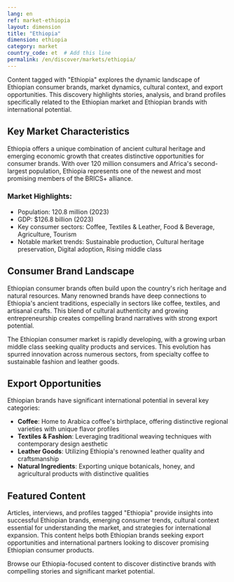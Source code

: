 ```yaml
---
lang: en
ref: market-ethiopia
layout: dimension
title: "Ethiopia"
dimension: ethiopia
category: market
country_code: et  # Add this line
permalink: /en/discover/markets/ethiopia/
---
```


Content tagged with "Ethiopia" explores the dynamic landscape of Ethiopian consumer brands, market dynamics, cultural context, and export opportunities. This discovery highlights stories, analysis, and brand profiles specifically related to the Ethiopian market and Ethiopian brands with international potential.

## Key Market Characteristics

Ethiopia offers a unique combination of ancient cultural heritage and emerging economic growth that creates distinctive opportunities for consumer brands. With over 120 million consumers and Africa's second-largest population, Ethiopia represents one of the newest and most promising members of the BRICS+ alliance.

### Market Highlights:
- Population: 120.8 million (2023)
- GDP: $126.8 billion (2023)
- Key consumer sectors: Coffee, Textiles & Leather, Food & Beverage, Agriculture, Tourism
- Notable market trends: Sustainable production, Cultural heritage preservation, Digital adoption, Rising middle class

## Consumer Brand Landscape

Ethiopian consumer brands often build upon the country's rich heritage and natural resources. Many renowned brands have deep connections to Ethiopia's ancient traditions, especially in sectors like coffee, textiles, and artisanal crafts. This blend of cultural authenticity and growing entrepreneurship creates compelling brand narratives with strong export potential.

The Ethiopian consumer market is rapidly developing, with a growing urban middle class seeking quality products and services. This evolution has spurred innovation across numerous sectors, from specialty coffee to sustainable fashion and leather goods.

## Export Opportunities

Ethiopian brands have significant international potential in several key categories:

- **Coffee**: Home to Arabica coffee's birthplace, offering distinctive regional varieties with unique flavor profiles
- **Textiles & Fashion**: Leveraging traditional weaving techniques with contemporary design aesthetic
- **Leather Goods**: Utilizing Ethiopia's renowned leather quality and craftsmanship
- **Natural Ingredients**: Exporting unique botanicals, honey, and agricultural products with distinctive qualities

## Featured Content

Articles, interviews, and profiles tagged "Ethiopia" provide insights into successful Ethiopian brands, emerging consumer trends, cultural context essential for understanding the market, and strategies for international expansion. This content helps both Ethiopian brands seeking export opportunities and international partners looking to discover promising Ethiopian consumer products.

Browse our Ethiopia-focused content to discover distinctive brands with compelling stories and significant market potential.